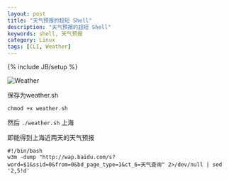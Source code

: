 ```yaml
---
layout: post
title: "天气预报的超短 Shell"
description: "天气预报的超短 Shell"
keywords: shell, 天气预报
category: Linux
tags: [CLI, Weather]
---
```

{% include JB/setup %}

![Weather](/assets/images/2011/08/11.png "weather")

保存为weather.sh

    chmod +x weather.sh

<!-- more -->
然后 `./weather.sh` 上海

即能得到上海近两天的天气预报

    #!/bin/bash
    w3m -dump "http://wap.baidu.com/s?word=$1&ssid=0&from=0&bd_page_type=1&ct_6=天气查询" 2>/dev/null | sed '2,5!d'

